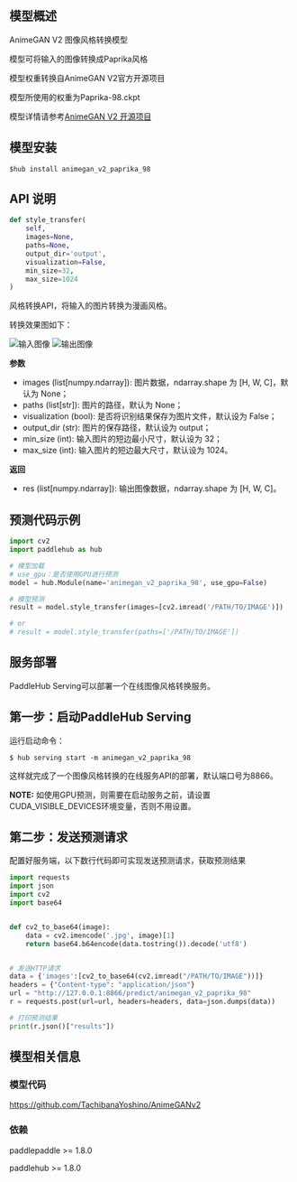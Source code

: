 ## 模型概述
AnimeGAN V2 图像风格转换模型

模型可将输入的图像转换成Paprika风格

模型权重转换自AnimeGAN V2官方开源项目

模型所使用的权重为Paprika-98.ckpt

模型详情请参考[AnimeGAN V2 开源项目](https://github.com/TachibanaYoshino/AnimeGANv2)

## 模型安装

```shell
$hub install animegan_v2_paprika_98
```


## API 说明

```python
def style_transfer(
    self,
    images=None,
    paths=None,
    output_dir='output',
    visualization=False,
    min_size=32,
    max_size=1024
)
```

风格转换API，将输入的图片转换为漫画风格。

转换效果图如下：

![输入图像](https://ai-studio-static-online.cdn.bcebos.com/bd002c4bb6a7427daf26988770bb18648b7d8d2bfd6746bfb9a429db4867727f)
![输出图像](https://ai-studio-static-online.cdn.bcebos.com/495436a627ef423ab572536c5f2ba6d0eb99b1ce098947a5ac02af36e7eb85f7)


**参数**

* images (list\[numpy.ndarray\]): 图片数据，ndarray.shape 为 \[H, W, C\]，默认为 None；
* paths (list\[str\]): 图片的路径，默认为 None；
* visualization (bool): 是否将识别结果保存为图片文件，默认设为 False；
* output\_dir (str): 图片的保存路径，默认设为 output；
* min\_size (int): 输入图片的短边最小尺寸，默认设为 32；
* max\_size (int): 输入图片的短边最大尺寸，默认设为 1024。


**返回**

* res (list\[numpy.ndarray\]): 输出图像数据，ndarray.shape 为 \[H, W, C\]。


## 预测代码示例

```python
import cv2
import paddlehub as hub

# 模型加载
# use_gpu：是否使用GPU进行预测
model = hub.Module(name='animegan_v2_paprika_98', use_gpu=False)

# 模型预测
result = model.style_transfer(images=[cv2.imread('/PATH/TO/IMAGE')])

# or
# result = model.style_transfer(paths=['/PATH/TO/IMAGE'])
```

## 服务部署

PaddleHub Serving可以部署一个在线图像风格转换服务。

## 第一步：启动PaddleHub Serving

运行启动命令：
```shell
$ hub serving start -m animegan_v2_paprika_98
```

这样就完成了一个图像风格转换的在线服务API的部署，默认端口号为8866。

**NOTE:** 如使用GPU预测，则需要在启动服务之前，请设置CUDA\_VISIBLE\_DEVICES环境变量，否则不用设置。

## 第二步：发送预测请求

配置好服务端，以下数行代码即可实现发送预测请求，获取预测结果

```python
import requests
import json
import cv2
import base64


def cv2_to_base64(image):
    data = cv2.imencode('.jpg', image)[1]
    return base64.b64encode(data.tostring()).decode('utf8')


# 发送HTTP请求
data = {'images':[cv2_to_base64(cv2.imread("/PATH/TO/IMAGE"))]}
headers = {"Content-type": "application/json"}
url = "http://127.0.0.1:8866/predict/animegan_v2_paprika_98"
r = requests.post(url=url, headers=headers, data=json.dumps(data))

# 打印预测结果
print(r.json()["results"])
```


## 模型相关信息

### 模型代码

https://github.com/TachibanaYoshino/AnimeGANv2

### 依赖

paddlepaddle >= 1.8.0

paddlehub >= 1.8.0
